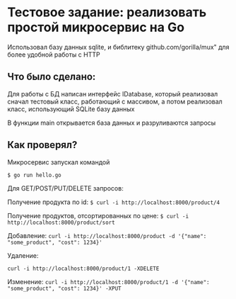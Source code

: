 Тестовое задание: реализовать простой микросервис на Go
===

Использовал базу данных sqlite, и библитеку github.com/gorilla/mux" для более удобной работы с HTTP

Что было сделано:
---

Для работы с БД написан интерфейс IDatabase, который реализовал сначал тестовый класс, работающий с массивом, а потом реализовал класс, использующий SQLite базу данных

В функции main открывается база данных и разруливаются запросы

Как проверял?
---

Микросервис запускал командой

`$ go run hello.go`

Для GET/POST/PUT/DELETE запросов:

Получение продукта по id:
`$ curl -i http://localhost:8000/product/4`

Получение продуктов, отсортированных по цене:
`$ curl -i http://localhost:8000/product/sort`

Добавление:
`curl -i http://localhost:8000/product -d '{"name": "some_product", "cost": 1234}'`

Удаление:

`curl -i http://localhost:8000/product/1 -XDELETE`

Изменение:
`curl -i http://localhost:8000/product/1 -d '{"name": "some_product", "cost": 1234}' -XPUT`


